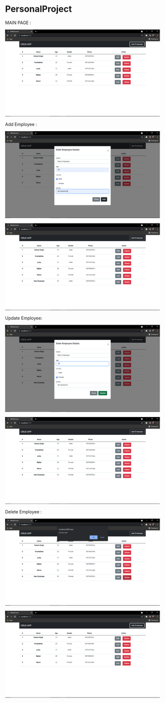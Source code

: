 # PersonalProject

MAIN PAGE : 

![](Images/main.png)


Add Employee :

![](Images/Add.png)

![](Images/added.png)

Update Employee:

![](Images/update.png)

![](Images/updated.png)

Delete Employee : 

![](Images/deleteConfirmation.png)

![](Images/main.png)

